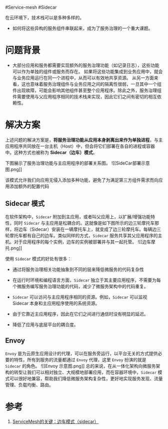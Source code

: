 #Service-mesh #Sidecar


在云环境下，技术栈可以是多种多样的。
- 如何将这些异构的服务组件串联起来，成为了服务治理的一个重大课题。

# 问题背景
- 大部分应用和服务都需要实现额外的服务治理功能（如记录日志），这些功能可以作为单独的组件或服务而存在。
如果将这些功能集成到业务应用中，就会与业务应用运行在同一个进程中，从而可以有效地共享资源。
从另一方面来看，这也意味着服务治理组件与业务应用之间的隔离性很弱，一旦其中一个组件出现故障，可能会影响其他组件甚至整个应用程序。除此之外，服务治理组件需要使用与父应用程序相同的技术栈来实现，因此它们之间有密切的相互依赖性。

# 解决方案
上述问题的解决方案是，**将服务治理功能从应用本身剥离出来作为单独进程**，与主应用程序共同放在一台主机（Host）中，但会将它们部署在各自的进程或容器中。这种方式也被称为 **Sidecar（边车）模式**。

下图展示了服务治理功能与主应用程序的部署关系图。
![[SideCar部署示意图.png]]

该模式允许我们向应用无侵入添加多种功能，避免了为满足第三方组件需求而向应用添加额外的配置代码

## Sidecar 模式

在软件架构中，`Sidecar` 附加到主应用，或者叫父应用上，以扩展/增强功能特性，同时 `Sidecar` 与主应用是松耦合的。这就像是如下图所示的边三轮摩托车那样，将边车（Sidecar）安装在一辆摩托车上，就变成了边三轮摩托车。每辆边三轮摩托车都有自己的边车。类似同样的方式，`Sidecar` 服务共享其父应用程序的主机。对于应用程序的每个实例，边车的实例被部署并与其一起托管。
![[边车摩托.png]]


使用 `Sidecar` 模式的好处有很多：

-   通过将服务治理相关功能抽象到不同的层来降低微服务的代码复杂性
    
-   在运行时环境和编程语言方面，`Sidecar` 独立于其主要应用程序，不需要为每个微服务编写服务治理功能的代码，减少了微服务架构中的代码重复。
    
-   `Sidecar` 可以访问与主应用程序相同的资源。例如，`Sidecar` 可以监视 Sidecar 本身和主应用程序使用的系统资源。
    
-   由于它靠近主应用程序，因此在它们之间进行通信时没有明显的延迟。
    
-   降低了应用与底层平台的耦合度。

## Envoy

`Envoy` 是为云原生应用设计的代理，可以在服务旁运行，以平台无关的方式提供必要的特性，所有到服务的流量都通过 `Envoy` 代理，这里 `Envoy` 扮演的就是 `Sidecar` 的角色。
![[Envoy 示意图.png]]
总的来说，在从一体化架构向微服务架构的转型让我们可以相对独立、大规模地部署应用，而在容器环境中，`Sidecar` 模式可以很好地兼容，帮助我们降低微服务架构复杂性，更好地实现服务发现、流量管理、负载均衡、路由。

# 参考
1. [ServiceMesh的关键：边车模式（sidecar）](https://juejin.cn/post/6875610706079645703)